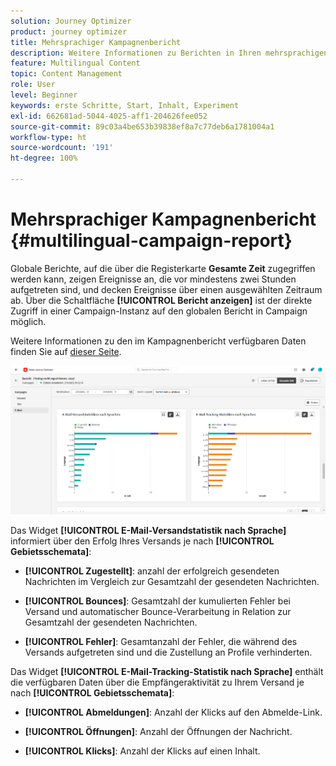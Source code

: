 ```yaml
---
solution: Journey Optimizer
product: journey optimizer
title: Mehrsprachiger Kampagnenbericht
description: Weitere Informationen zu Berichten in Ihren mehrsprachigen Inhalten in Journey Optimizer
feature: Multilingual Content
topic: Content Management
role: User
level: Beginner
keywords: erste Schritte, Start, Inhalt, Experiment
exl-id: 662681ad-5044-4025-aff1-204626fee052
source-git-commit: 89c03a4be653b39838ef8a7c77deb6a1781004a1
workflow-type: ht
source-wordcount: '191'
ht-degree: 100%

---
```


# Mehrsprachiger Kampagnenbericht {#multilingual-campaign-report}

Globale Berichte, auf die über die Registerkarte **Gesamte Zeit** zugegriffen werden kann, zeigen Ereignisse an, die vor mindestens zwei Stunden aufgetreten sind, und decken Ereignisse über einen ausgewählten Zeitraum ab. Über die Schaltfläche **[!UICONTROL Bericht anzeigen]** ist der direkte Zugriff in einer Campaign-Instanz auf den globalen Bericht in Campaign möglich.

Weitere Informationen zu den im Kampagnenbericht verfügbaren Daten finden Sie auf [dieser Seite](../reports/campaign-global-report.md).

![](assets/report_multilingual.png)

Das Widget **[!UICONTROL E-Mail-Versandstatistik nach Sprache]** informiert über den Erfolg Ihres Versands je nach **[!UICONTROL Gebietsschemata]**:

* **[!UICONTROL Zugestellt]**: anzahl der erfolgreich gesendeten Nachrichten im Vergleich zur Gesamtzahl der gesendeten Nachrichten.

* **[!UICONTROL Bounces]**: Gesamtzahl der kumulierten Fehler bei Versand und automatischer Bounce-Verarbeitung in Relation zur Gesamtzahl der gesendeten Nachrichten.

* **[!UICONTROL Fehler]**: Gesamtanzahl der Fehler, die während des Versands aufgetreten sind und die Zustellung an Profile verhinderten.

Das Widget **[!UICONTROL E-Mail-Tracking-Statistik nach Sprache]** enthält die verfügbaren Daten über die Empfängeraktivität zu Ihrem Versand je nach **[!UICONTROL Gebietsschemata]**:

* **[!UICONTROL Abmeldungen]**: Anzahl der Klicks auf den Abmelde-Link.

* **[!UICONTROL Öffnungen]**: Anzahl der Öffnungen der Nachricht.

* **[!UICONTROL Klicks]**: Anzahl der Klicks auf einen Inhalt.
